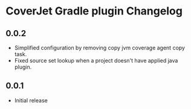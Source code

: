 # CoverJet Gradle plugin Changelog

## 0.0.2

- Simplified configuration by removing copy jvm coverage agent copy task.
- Fixed source set lookup when a project doesn't have applied java plugin. 

## 0.0.1
- Initial release
